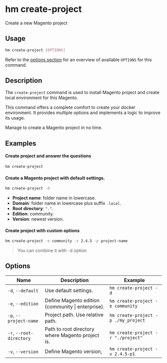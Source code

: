 # hm create-project

Create a new Magento project

## Usage

```bash
hm create-project [OPTIONS]
```

Refer to the [options section](#options) for an overview of available `OPTIONS` for this command.

## Description

The `create-project` command is used to install Magento project and create local environment for this Magento.

This command offers a complete comfort to create your docker environment. It provides multiple options and implements a logic to improve its usage.

Manage to create a Magento project in no time.


## Examples
#### Create project and answer the questions

```bash
hm create-project
```

#### Create a Magento project with default settings.

```bash
hm create-project -d
```
- **Project name**: folder name in lowercase.
- **Domain**: folder name in lowercase plus suffix `.local`.
- **Root directory**: `"."`.
- **Edition**: community.
- **Version**: newest version.

#### Create project with custom options

```bash
hm create-project -e community -v 2.4.5 -p project-name
```

> You can combine it with -d option
## Options

| Name                     | Description                                             | Example                            |
| ------------------------ | ------------------------------------------------------- | ---------------------------------- |
| `-d`, `--default`        | Use default settings.                                   | `hm create-project -d`             |
| `-e`, `--edition`        | Define Magento edition (community \| enterprise).       | `hm create-project -e community`   |
| `-p`, `--project-name`   | Project path. Use relative path.                        | `hm create-project -p ./my_project`|
| `-r`, `--root-directory` | Path to root directory where Magento project is.        | `hm create-project -r "./project"` |
| `-v`, `--version`        | Define Magento version,                                 | `hm create-project -v 2.4.5-p1`    |
